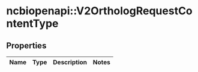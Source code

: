 # ncbiopenapi::V2OrthologRequestContentType


## Properties
Name | Type | Description | Notes
------------ | ------------- | ------------- | -------------


